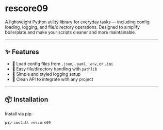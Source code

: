 # rescore09

A lightweight Python utility library for everyday tasks — including config loading, logging, and file/directory operations. Designed to simplify boilerplate and make your scripts cleaner and more maintainable.

---

## ✨ Features

- 🔧 Load config files from `.json`, `.yaml`, `.env`, or `.ini`
- 📂 Easy file/directory handling with `pathlib`
- 📜 Simple and styled logging setup
- 🔌 Clean API to integrate with any project

---

## 📦 Installation

Install via pip:

```bash
pip install rescore09
